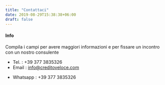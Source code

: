 ```yaml
---
title: "Contattaci"
date: 2019-08-29T15:38:38+06:00
draft: false
---
```


#### Info

Compila i campi per avere maggiori informazioni e per fissare un incontro con un nostro consulente

- Tel. : +39 377 3835326
- Email : info@creditoveloce.com
<!-- * Skype : Mehedi Sharif Titas -->
- Whatsapp : +39 377 3835326
<!-- * Address : Shyamoli, Dhaka. -->
